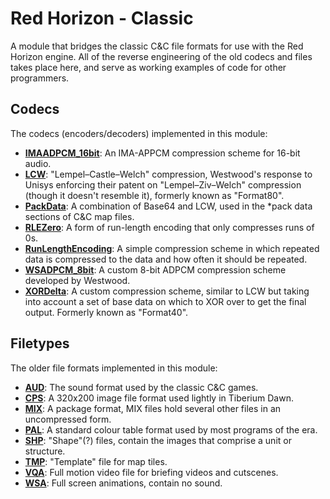 
Red Horizon - Classic
=====================

A module that bridges the classic C&C file formats for use with the Red Horizon
engine.  All of the reverse engineering of the old codecs and files takes place
here, and serve as working examples of code for other programmers.


Codecs
------

The codecs (encoders/decoders) implemented in this module:

 - **[IMAADPCM_16bit](source/nz/net/ultraq/redhorizon/classic/codecs/IMAADPCM16bit.groovy)**:
   An IMA-APPCM compression scheme for 16-bit audio.
 - **[LCW](source/nz/net/ultraq/redhorizon/classic/codecs/LCW.groovy)**:
   "Lempel–Castle–Welch" compression, Westwood's response to Unisys enforcing
   their patent on "Lempel–Ziv–Welch" compression (though it doesn't resemble
   it), formerly known as "Format80".
 - **[PackData](source/nz/net/ultraq/redhorizon/classic/codecs/PackData.groovy)**:
   A combination of Base64 and LCW, used in the \*pack data sections of C&C map
   files.
 - **[RLEZero](source/nz/net/ultraq/redhorizon/classic/codecs/RLEZero.groovy)**:
   A form of run-length encoding that only compresses runs of 0s.
 - **[RunLengthEncoding](source/nz/net/ultraq/redhorizon/classic/codecs/RunLengthEncoding.groovy)**:
   A simple compression scheme in which repeated data is compressed to the data
   and how often it should be repeated.
 - **[WSADPCM_8bit](source/nz/net/ultraq/redhorizon/classic/codecs/WSADPCM8bit.groovy)**:
   A custom 8-bit ADPCM compression scheme developed by Westwood.
 - **[XORDelta](source/nz/net/ultraq/redhorizon/classic/codecs/XORDelta.groovy)**:
   A custom compression scheme, similar to LCW but taking into account a set of
   base data on which to XOR over to get the final output.  Formerly known as
   "Format40".


Filetypes
---------

The older file formats implemented in this module:

 - **[AUD](source/nz/net/ultraq/redhorizon/classic/filetypes/aud)**:
   The sound format used by the classic C&C games.
 - **[CPS](source/nz/net/ultraq/redhorizon/classic/filetypes/cps)**:
   A 320x200 image file format used lightly in Tiberium Dawn.
 - **[MIX](source/nz/net/ultraq/redhorizon/classic/filetypes/mix)**:
   A package format, MIX files hold several other files in an uncompressed form.
 - **[PAL](source/nz/net/ultraq/redhorizon/classic/filetypes/pal)**:
   A standard colour table format used by most programs of the era.
 - **[SHP](source/nz/net/ultraq/redhorizon/classic/filetypes/shp)**:
   "Shape"(?) files, contain the images that comprise a unit or structure.
 - **[TMP](source/nz/net/ultraq/redhorizon/classic/filetypes/tmp)**:
   "Template" file for map tiles.
 - **[VQA](source/nz/net/ultraq/redhorizon/classic/filetypes/vqa)**:
   Full motion video file for briefing videos and cutscenes.
 - **[WSA](source/nz/net/ultraq/redhorizon/classic/filetypes/wsa)**:
   Full screen animations, contain no sound.
